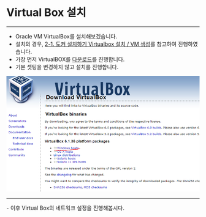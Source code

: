 # Virtual Box 설치

<hr/>

- Oracle VM VirtualBox를 설치해보겠습니다.
- 설치의 경우, [2-1. 도커 설치하기 Virtualbox 설치 / VM 생성](https://www.youtube.com/watch?v=PqgWp7rbqws)를 참고하여 진행하였습니다.
- 가장 먼저 VirtualBOX를 [다운로드](https://www.virtualbox.org/)를 진행합니다.
- 기본 셋팅을 변경하지 않고 설치를 진행합니다.
<img src="virtualboxdownload.png" >


<hr/>
- 이후 Virtual Box의 네트워크 설정을 진행해봅시다.